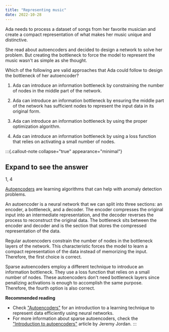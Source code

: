 ```yaml
---
title: "Representing music"
date: 2022-10-28
---
```


Ada needs to process a dataset of songs from her favorite musician and create a compact representation of what makes her music unique and distinctive.

She read about autoencoders and decided to design a network to solve her problem. But creating the bottleneck to force the model to represent the music wasn't as simple as she thought.

Which of the following are valid approaches that Ada could follow to design the bottleneck of her autoencoder?

1. Ada can introduce an information bottleneck by constraining the number of nodes in the middle part of the network.

2. Ada can introduce an information bottleneck by ensuring the middle part of the network has sufficient nodes to represent the input data in its original form.

3. Ada can introduce an information bottleneck by using the proper optimization algorithm.

4. Ada can introduce an information bottleneck by using a loss function that relies on activating a small number of nodes.

:::{.callout-note collapse="true" appearance="minimal"}
## Expand to see the answer

1, 4

[Autoencoders](https://essays.bnomial.com/autoencoders) are learning algorithms that can help with anomaly detection problems.

An autoencoder is a neural network that we can split into three sections: an encoder, a bottleneck, and a decoder. The encoder compresses the original input into an intermediate representation, and the decoder reverses the process to reconstruct the original data. The bottleneck sits between the encoder and decoder and is the section that stores the compressed representation of the data.

Regular autoencoders constrain the number of nodes in the bottleneck layers of the network. This characteristic forces the model to learn a compact representation of the data instead of memorizing the input. Therefore, the first choice is correct.

Sparse autoencoders employ a different technique to introduce an information bottleneck. They use a loss function that relies on a small number of nodes. These autoencoders don't need bottleneck layers since penalizing activations is enough to accomplish the same purpose. Therefore, the fourth option is also correct.

**Recommended reading**

* Check ["Autoencoders"](https://articles.bnomial.com/autoencoders) for an introduction to a learning technique to represent data efficiently using neural networks.
* For more information about sparse autoencoders, check the ["Introduction to autoencoders"](https://www.jeremyjordan.me/autoencoders/) article by Jeremy Jordan.
:::

